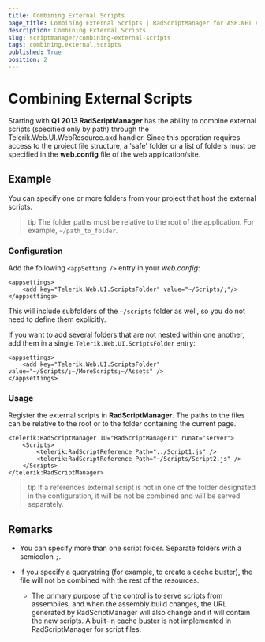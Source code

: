 ```yaml
---
title: Combining External Scripts
page_title: Combining External Scripts | RadScriptManager for ASP.NET AJAX Documentation
description: Combining External Scripts
slug: scriptmanager/combining-external-scripts
tags: combining,external,scripts
published: True
position: 2
---
```


# Combining External Scripts



Starting with **Q1 2013 RadScriptManager** has the ability to combine external scripts (specified only by path) through the Telerik.Web.UI.WebResource.axd handler. Since this operation requires access to the project file structure, a 'safe' folder or a list of folders must be specified in the **web.config** file of the web application/site.

## Example

You can specify one or more folders from your project that host the external scripts.

>tip The folder paths must be relative to the root of the application. For example, `~/path_to_folder`.
>


### Configuration

Add the following `<appSetting />` entry in your *web.config*:

````web.config
<appsettings>
	<add key="Telerik.Web.UI.ScriptsFolder" value="~/Scripts/;"/>
</appsettings>
````

This will include subfolders of the `~/scripts` folder as well, so you do not need to define them explicitly.

If you want to add several folders that are not nested within one another, add them in a single `Telerik.Web.UI.ScriptsFolder` entry:

````web.config
<appsettings>
	<add key="Telerik.Web.UI.ScriptsFolder" value="~/Scripts/;~/MoreScripts;~/Assets" />
</appsettings>
````

### Usage

Register the external scripts in **RadScriptManager**. The paths to the files can be relative to the root or to the folder containing the current page.

````ASP.NET
<telerik:RadScriptManager ID="RadScriptManager1" runat="server">
	<Scripts>
		<telerik:RadScriptReference Path="../Script1.js" />
		<telerik:RadScriptReference Path="~/Scripts/Script2.js" />
	</Scripts>
</telerik:RadScriptManager>
````



>tip If a references external script is not in one of the folder designated in the configuration, it will be not be combined and will be served separately.
>


## Remarks

* You can specify more than one script folder. Separate folders with a semicolon `;`.

* If you specify a querystring (for example, to create a cache buster), the file will not be combined with the rest of the resources.

    * The primary purpose of the control is to serve scripts from assemblies, and when the assembly build changes, the URL generated by RadScriptManager will also change and it will contain the new scripts. A built-in cache buster is not implemented in RadScriptManager for script files. 
